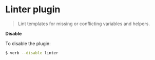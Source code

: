 # Linter plugin

> Lint templates for missing or conflicting variables and helpers.

**Disable**

To disable the plugin:

```sh
$ verb --disable linter
```

